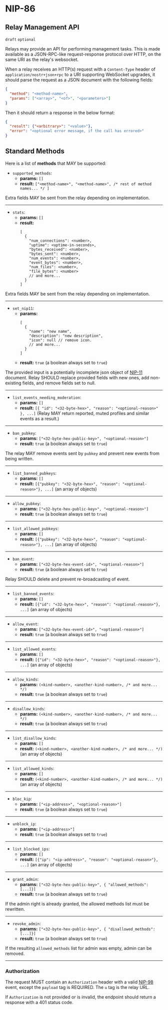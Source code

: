 NIP-86
======

Relay Management API
--------------------

`draft` `optional`

Relays may provide an API for performing management tasks. This is made available as a JSON-RPC-like request-response protocol over HTTP, on the same URI as the relay's websocket.

When a relay receives an HTTP(s) request with a `Content-Type` header of `application/nostr+json+rpc` to a URI supporting WebSocket upgrades, it should parse the request as a JSON document with the following fields:

```json
{
  "method": "<method-name>",
  "params": ["<array>", "<of>", "<parameters>"]
}
```

Then it should return a response in the below format:

```json
{
  "result": {"<arbitrary>": "<value>"},
  "error": "<optional error message, if the call has errored>"
}
```

## Standard Methods

Here is a list of **methods** that MAY be supported:

* `supported_methods`: 
  - **params:** `[]`
  - **result:** `["<method-name>", "<method-name>", /* rest of method names... */ ]`

Extra fields MAY be sent from the relay depending on implementation.

---

* `stats`: 
  - **params:** `[]`
  - **result:**
    ```jsonc
    [
      {
        "num_connections": <number>,
        "uptime": <uptime-in-seconds>,
        "bytes_received": <number>,
        "bytes_sent": <number>,
        "num_events": <number>,
        "event_bytes": <number>,
        "num_files": <number>,
        "file_bytes": <number>
        // and more...
      }
    ]
    ```

Extra fields MAY be sent from the relay depending on implementation.

---

* `set_nip11`: 
  - **params:** 
    ```jsonc
    [
      {
        "name": "new name",
        "description": "new description",
        "icon": null // remove icon. 
        // and more...
      }
    ]
    ```
  - **result:** `true` (a boolean always set to `true`)

The provided input is a potentially incomplete json object of [NIP-11](./11.md) document. 
Relay SHOULD replace provided fields with new ones, add non-existing fields, and remove fields set to null.

---

* `list_events_needing_moderation`: 
  - **params:** `[]`
  - **result:** `[{ "id": "<32-byte-hex>", "reason": "<optional-reason>" }, ...]` (Relay MAY return reported, muted profiles and similar events as a result.)

---

* `ban_pubkey`: 
  - **params:** `["<32-byte-hex-public-key>", "<optional-reason>"]`
  - **result:** `true` (a boolean always set to `true`)

The relay MAY remove events sent by `pubkey` and prevent new events from being written.

---

* `list_banned_pubkeys`: 
  - **params:** `[]`
  - **result:** `[{"pubkey": "<32-byte-hex>", "reason": "<optional-reason>"}, ...]` (an array of objects)

---

* `allow_pubkey`: 
  - **params:** `["<32-byte-hex-public-key>", "<optional-reason>"]`
  - **result:** `true` (a boolean always set to `true`)

---

* `list_allowed_pubkeys`: 
  - **params:** `[]`
  - **result:** `[{"pubkey": "<32-byte-hex>", "reason": "<optional-reason>"}, ...]` (an array of objects)

---

* `ban_event`: 
  - **params:** `["<32-byte-hex-event-id>", "<optional-reason>"]`
  - **result:** `true` (a boolean always set to `true`)

Relay SHOULD delete and prevent re-broadcasting of event.

---

* `list_banned_events`: 
  - **params:** `[]`
  - **result:** `[{"id": "<32-byte-hex>", "reason": "<optional-reason>"}, ...]` (an array of objects)

---

* `allow_event`: 
  - **params:** `["<32-byte-hex-event-id>", "<optional-reason>"]`
  - **result:** `true` (a boolean always set to `true`)

---

* `list_allowed_events`: 
  - **params:** `[]`
  - **result:** `[{"id": "<32-byte-hex>", "reason": "<optional-reason>"}, ...]` (an array of objects)

---

* `allow_kinds`: 
  - **params:** `(<kind-number>, <another-kind-number>, /* and more... */)`
  - **result:** `true` (a boolean always set to `true`)

---

* `disallow_kinds`: 
  - **params:** `(<kind-number>, <another-kind-number>, /* and more... */)`
  - **result:** `true` (a boolean always set to `true`)

---

* `list_disallow_kinds`: 
  - **params:** `[]`
  - **result:** `(<kind-number>, <another-kind-number>, /* and more... */)` (an array of objects)

---

* `list_allowed_kinds`: 
  - **params:** `[]`
  - **result:** `(<kind-number>, <another-kind-number>, /* and more... */)` (an array of objects)

---

* `bloc_kip`: 
  - **params:** `["<ip-address>", "<optional-reason>"]`
  - **result:** `true` (a boolean always set to `true`)

---

* `unblock_ip`: 
  - **params:** `["<ip-address>"]`
  - **result:** `true` (a boolean always set to `true`)

---

* `list_blocked_ips`: 
  - **params:** `[]`
  - **result:** `[{"ip": "<ip-address>", "reason": "<optional-reason>"}, ...]` (an array of objects)

---

* `grant_admin`: 
  - **params:** `["<32-byte-hex-public-key>", { "allowed_methods": [...]}]`
  - **result:** `true` (a boolean always set to `true`)

If the admin right is already granted, the allowed methods list must be rewritten.

---

* `revoke_admin`: 
  - **params:** `["<32-byte-hex-public-key>", { "disallowed_methods": [...]}]`
  - **result:** `true` (a boolean always set to `true`)

If the resulting `allowed_methods` list for admin was empty, admin can be removed.

---

### Authorization

The request MUST contain an `Authorization` header with a valid [NIP-98](./98.md) event, except the `payload` tag is REQUIRED. The `u` tag is the relay URL.

If `Authorization` is not provided or is invalid, the endpoint should return a response with a 401 status code.
